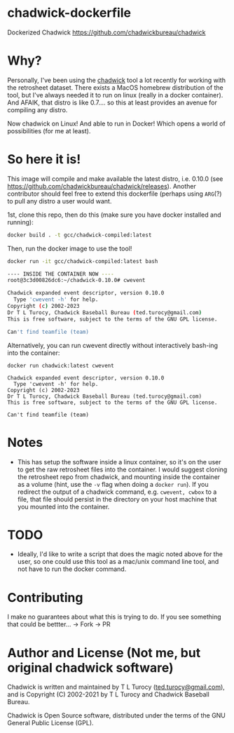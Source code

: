 # chadwick-dockerfile
Dockerized Chadwick https://github.com/chadwickbureau/chadwick

# Why?

Personally, I've been using the [chadwick](https://github.com/chadwickbureau/chadwick) tool a lot recently for working with the retrosheet dataset. There exists a MacOS homebrew distribution of the tool, but I've always needed it to run on linux (really in a docker container). And AFAIK, that distro is like 0.7.... so this at least provides an avenue for compiling any distro. 

Now chadwick on Linux! And able to run in Docker! Which opens a world of possibilities (for me at least). 

# So here it is! 

This image will compile and make available the latest distro, i.e. 0.10.0 (see https://github.com/chadwickbureau/chadwick/releases). Another contributor should feel free to extend this dockerfile (perhaps using `ARG`(?) to pull any distro a user would want. 

1st, clone this repo, then do this (make sure you have docker installed and running):
```bash
docker build . -t gcc/chadwick-compiled:latest
```
Then, run the docker image to use the tool!
```bash
docker run -it gcc/chadwick-compiled:latest bash

---- INSIDE THE CONTAINER NOW ----
root@3c3d00826dc6:~/chadwick-0.10.0# cwevent

Chadwick expanded event descriptor, version 0.10.0
  Type 'cwevent -h' for help.
Copyright (c) 2002-2023
Dr T L Turocy, Chadwick Baseball Bureau (ted.turocy@gmail.com)
This is free software, subject to the terms of the GNU GPL license.

Can't find teamfile (team)
```

Alternatively, you can run cwevent directly without interactively bash-ing into the container:
```
docker run chadwick:latest cwevent

Chadwick expanded event descriptor, version 0.10.0
  Type 'cwevent -h' for help.
Copyright (c) 2002-2023
Dr T L Turocy, Chadwick Baseball Bureau (ted.turocy@gmail.com)
This is free software, subject to the terms of the GNU GPL license.

Can't find teamfile (team)
```
# Notes
* This has setup the software inside a linux container, so it's on the user to get the raw retrosheet files into the container. I would suggest cloning the retrosheet repo from chadwick, and mounting inside the container as a volume (hint, use the `-v` flag when doing a `docker run`). If you redirect the output of a chadwick command, e.g. `cwevent, cwbox` to a file, that file should persist in the directory on your host machine that you mounted into the container. 

# TODO
* Ideally, I'd like to write a script that does the magic noted above for the user, so one could use this tool as a mac/unix command line tool, and not have to run the docker command. 

# Contributing
I make no guarantees about what this is trying to do. If you see something that could be bettter... -> Fork -> PR 

# Author and License (Not me, but original chadwick software)

Chadwick is written and maintained by T L Turocy (ted.turocy@gmail.com), and is Copyright (C) 2002-2021 by T L Turocy and Chadwick Baseball Bureau.

Chadwick is Open Source software, distributed under the terms of the GNU General Public License (GPL).

